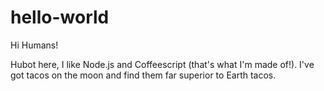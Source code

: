 # hello-world

Hi Humans!

Hubot here, I like Node.js and Coffeescript (that's what I'm made of!).
I've got tacos on the moon and find them far superior to Earth tacos.
